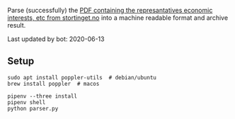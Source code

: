 Parse (successfully) the [PDF containing the represantatives economic interests, etc from stortinget.no](https://www.stortinget.no/no/Stortinget-og-demokratiet/Representantene/Okonomiske-interesser/) into a machine readable format and archive result.

Last updated by bot: 2020-06-13

## Setup
    sudo apt install poppler-utils  # debian/ubuntu
    brew install poppler  # macos

    pipenv --three install
    pipenv shell
    python parser.py

